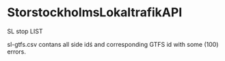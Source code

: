 StorstockholmsLokaltrafikAPI
============================

SL stop LIST

sl-gtfs.csv contans all side idś and corresponding GTFS id with some (100) errors.

